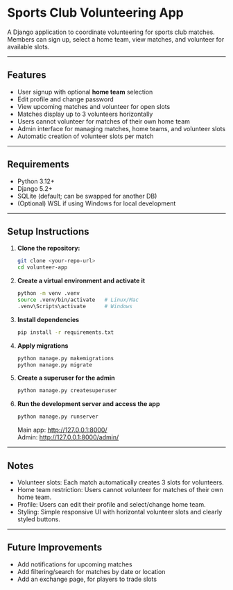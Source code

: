 # Sports Club Volunteering App

A Django application to coordinate volunteering for sports club matches. Members can sign up, select a home team, view matches, and volunteer for available slots.

---

## Features

- User signup with optional **home team** selection
- Edit profile and change password
- View upcoming matches and volunteer for open slots
- Matches display up to 3 volunteers horizontally
- Users cannot volunteer for matches of their own home team
- Admin interface for managing matches, home teams, and volunteer slots
- Automatic creation of volunteer slots per match

---

## Requirements

- Python 3.12+
- Django 5.2+
- SQLite (default; can be swapped for another DB)
- (Optional) WSL if using Windows for local development

---

## Setup Instructions

1. **Clone the repository:**
    ```bash
    git clone <your-repo-url>
    cd volunteer-app
    ```

2. **Create a virtual environment and activate it**
    ```bash
    python -m venv .venv
    source .venv/bin/activate   # Linux/Mac
    .venv\Scripts\activate      # Windows
    ```

3. **Install dependencies**
    ```bash
    pip install -r requirements.txt
    ```

4. **Apply migrations**
    ```bash
    python manage.py makemigrations
    python manage.py migrate
    ```

5. **Create a superuser for the admin**
    ```bash
    python manage.py createsuperuser
    ```

6. **Run the development server and access the app**
    ```bash
    python manage.py runserver
    ```

    Main app: http://127.0.0.1:8000/  
    Admin: http://127.0.0.1:8000/admin/

---

## Notes

- Volunteer slots: Each match automatically creates 3 slots for volunteers.
- Home team restriction: Users cannot volunteer for matches of their own home team.
- Profile: Users can edit their profile and select/change home team.
- Styling: Simple responsive UI with horizontal volunteer slots and clearly styled buttons.

---

## Future Improvements

- Add notifications for upcoming matches
- Add filtering/search for matches by date or location
- Add an exchange page, for players to trade slots